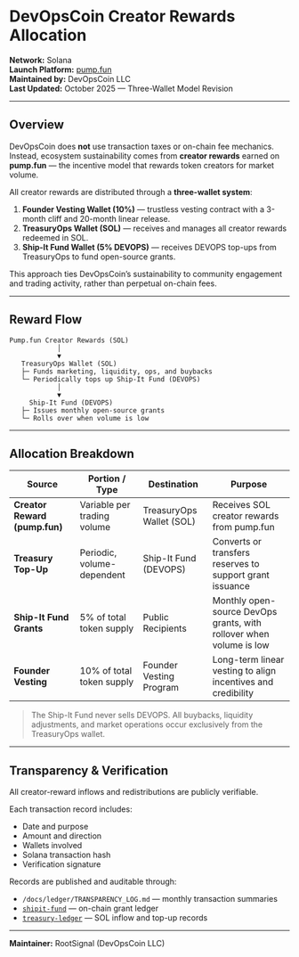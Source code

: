 # DevOpsCoin Creator Rewards Allocation

**Network:** Solana  
**Launch Platform:** [pump.fun](https://pump.fun/)  
**Maintained by:** DevOpsCoin LLC  
**Last Updated:** October 2025 — Three-Wallet Model Revision

---

## Overview

DevOpsCoin does **not** use transaction taxes or on-chain fee mechanics.  
Instead, ecosystem sustainability comes from **creator rewards** earned on **pump.fun** — the incentive model that rewards token creators for market volume.

All creator rewards are distributed through a **three-wallet system**:

1. **Founder Vesting Wallet (10%)** — trustless vesting contract with a 3-month cliff and 20-month linear release.
2. **TreasuryOps Wallet (SOL)** — receives and manages all creator rewards redeemed in SOL.
3. **Ship-It Fund Wallet (5% DEVOPS)** — receives DEVOPS top-ups from TreasuryOps to fund open-source grants.

This approach ties DevOpsCoin’s sustainability to community engagement and trading activity, rather than perpetual on-chain fees.

---

## Reward Flow

```text
Pump.fun Creator Rewards (SOL)
            │
            ▼
   TreasuryOps Wallet (SOL)
   ├─ Funds marketing, liquidity, ops, and buybacks
   └─ Periodically tops up Ship-It Fund (DEVOPS)
            │
            ▼
     Ship-It Fund (DEVOPS)
   ├─ Issues monthly open-source grants
   └─ Rolls over when volume is low
```

---

## Allocation Breakdown

| Source                        | Portion / Type              | Destination              | Purpose                                                             |
| ----------------------------- | --------------------------- | ------------------------ | ------------------------------------------------------------------- |
| **Creator Reward (pump.fun)** | Variable per trading volume | TreasuryOps Wallet (SOL) | Receives SOL creator rewards from pump.fun                          |
| **Treasury Top-Up**           | Periodic, volume-dependent  | Ship-It Fund (DEVOPS)    | Converts or transfers reserves to support grant issuance            |
| **Ship-It Fund Grants**       | 5% of total token supply    | Public Recipients        | Monthly open-source DevOps grants, with rollover when volume is low |
| **Founder Vesting**           | 10% of total token supply   | Founder Vesting Program  | Long-term linear vesting to align incentives and credibility        |

> The Ship-It Fund never sells DEVOPS. All buybacks, liquidity adjustments, and market operations occur exclusively from the TreasuryOps wallet.

---

## Transparency & Verification

All creator-reward inflows and redistributions are publicly verifiable.

Each transaction record includes:

- Date and purpose
- Amount and direction
- Wallets involved
- Solana transaction hash
- Verification signature

Records are published and auditable through:

- `/docs/ledger/TRANSPARENCY_LOG.md` — monthly transaction summaries
- [`shipit-fund`](https://github.com/DevOpsCoin/shipit-fund) — on-chain grant ledger
- [`treasury-ledger`](https://github.com/DevOpsCoin/treasury-ledger) — SOL inflow and top-up records

---

**Maintainer:** RootSignal (DevOpsCoin LLC)
